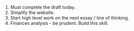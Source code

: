 1. Must complete the draft today.
2. Simplify the website.
3. Start high level work on the next essay / line of thinking.
4. Finances analysis - be prudent. Build this skill.